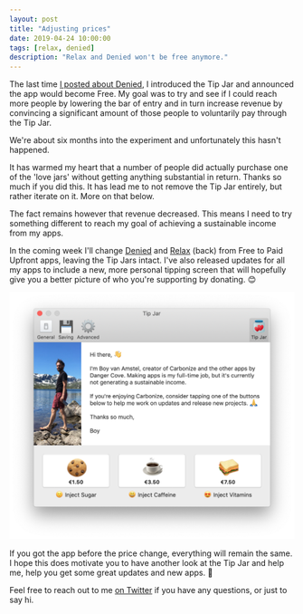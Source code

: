 ```yaml
---
layout: post
title: "Adjusting prices"
date: 2019-04-24 10:00:00
tags: [relax, denied]
description: "Relax and Denied won't be free anymore."
---
```


The last time [I posted about Denied](/news/denied-is-now-free/), I introduced the Tip Jar and announced the app would become Free. My goal was to try and see if I could reach more people by lowering the bar of entry and in turn increase revenue by convincing a significant amount of those people to voluntarily pay through the Tip Jar.

We're about six months into the experiment and unfortunately this hasn't happened. 

It has warmed my heart that a number of people did actually purchase one of the 'love jars' without getting anything substantial in return. Thanks so much if you did this. It has lead me to not remove the Tip Jar entirely, but rather iterate on it. More on that below. 

The fact remains however that revenue decreased. This means I need to try something different to reach my goal of achieving a sustainable income from my apps.

In the coming week I'll change [Denied](/denied) and [Relax](/relax) (back) from Free to Paid Upfront apps, leaving the Tip Jars intact. I've also released updates for all my apps to include a new, more personal tipping screen that will hopefully give you a better picture of who you're supporting by donating. 😊

![A screenshot of the new Tip Jar, showing a picture of me, text explaining why donations are most welcome and three donation options: a cookie, coffee or a sandwich](/assets/img/news/carbonize-tipjar-v2.png)

If you got the app before the price change, everything will remain the same. I hope this does motivate you to have another look at the Tip Jar and help me, help you get some great updates and new apps. 💪

Feel free to reach out to me [on Twitter](https://www.twitter.com/boyvanamstel) if you have any questions, or just to say hi.
